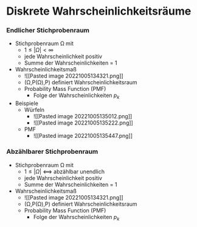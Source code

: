 # Diskrete Wahrscheinlichkeitsräume
### Endlicher Stichprobenraum
+  Stichprobenraum Ω mit
	+ $1≤|Ω|<∞$
	+ jede Wahrscheinlichkeit positiv
	+ Summe der Wahrscheinlichkeiten = 1
+ Wahrscheinlichkeitsmaß
	+ ![[Pasted image 20221005134321.png]]
	+ (Ω,P(Ω),P) definiert Wahrscheinlichkeitsraum
	+  Probability Mass Function (PMF)
		+ Folge der Wahrscheinlichkeiten $p_k$ 
+ Beispiele
	+ Würfeln
		+ ![[Pasted image 20221005135012.png]]
		+ ![[Pasted image 20221005135222.png]]
	+ PMF
		+ ![[Pasted image 20221005135447.png]]

### Abzählbarer Stichprobenraum
+  Stichprobenraum Ω mit
	+ $1≤|Ω|$ <==> abzählbar unendlich
	+ jede Wahrscheinlichkeit positiv 
	+ Summe der Wahrscheinlichkeiten = 1
+ Wahrscheinlichkeitsmaß
	+ ![[Pasted image 20221005134321.png]]
	+ (Ω,P(Ω),P) definiert Wahrscheinlichkeitsraum
	+  Probability Mass Function (PMF)
		+ Folge der Wahrscheinlichkeiten $p_k$ 